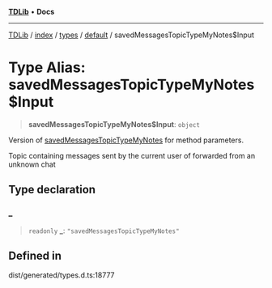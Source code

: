 [**TDLib**](../../../../../../README.md) • **Docs**

***

[TDLib](../../../../../../modules.md) / [index](../../../../../README.md) / [types](../../../README.md) / [default](../README.md) / savedMessagesTopicTypeMyNotes$Input

# Type Alias: savedMessagesTopicTypeMyNotes$Input

> **savedMessagesTopicTypeMyNotes$Input**: `object`

Version of [savedMessagesTopicTypeMyNotes](savedMessagesTopicTypeMyNotes.md) for method parameters.

Topic containing messages sent by the current user of forwarded from an unknown chat

## Type declaration

### \_

> `readonly` **\_**: `"savedMessagesTopicTypeMyNotes"`

## Defined in

dist/generated/types.d.ts:18777
